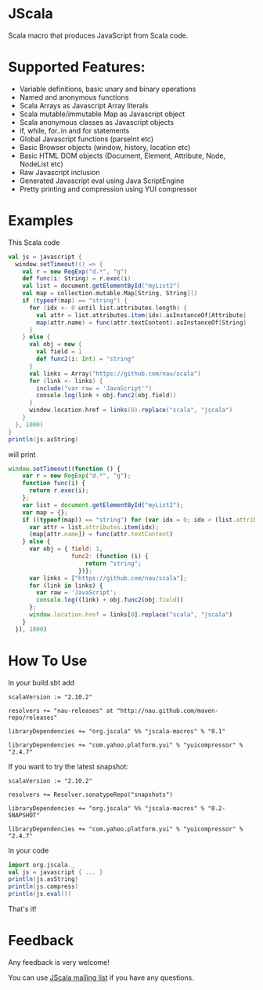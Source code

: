 JScala
======

Scala macro that produces JavaScript from Scala code.


Supported Features:
===================
* Variable definitions, basic unary and binary operations
* Named and anonymous functions
* Scala Arrays as Javascript Array literals
* Scala mutable/immutable Map as Javascript object
* Scala anonymous classes as Javascript objects
* if, while, for..in and for statements
* Global Javascript functions (parseInt etc)
* Basic Browser objects (window, history, location etc)
* Basic HTML DOM objects (Document, Element, Attribute, Node, NodeList etc)
* Raw Javascript inclusion
* Generated Javascript eval using Java ScriptEngine
* Pretty printing and compression using YUI compressor

Examples
========

This Scala code

```scala
val js = javascript {
  window.setTimeout(() => {
    val r = new RegExp("d.*", "g")
    def func(i: String) = r.exec(i)
    val list = document.getElementById("myList2")
    val map = collection.mutable.Map[String, String]()
    if (typeof(map) == "string") {
      for (idx <- 0 until list.attributes.length) {
        val attr = list.attributes.item(idx).asInstanceOf[Attribute]
        map(attr.name) = func(attr.textContent).asInstanceOf[String]
      }
    } else {
      val obj = new {
        val field = 1
        def func2(i: Int) = "string"
      }
      val links = Array("https://github.com/nau/scala")
      for (link <- links) {
        include("var raw = 'JavaScript'")
        console.log(link + obj.func2(obj.field))
      }
      window.location.href = links(0).replace("scala", "jscala")
    }
  }, 1000)
}
println(js.asString)
```

will print

```javascript
window.setTimeout((function () {
    var r = new RegExp("d.*", "g");
    function func(i) {
      return r.exec(i);
    };
    var list = document.getElementById("myList2");
    var map = {};
    if ((typeof(map)) == "string") for (var idx = 0; idx < (list.attributes.length); idx++) {
      var attr = list.attributes.item(idx);
      (map[attr.name]) = func(attr.textContent)
    } else {
      var obj = { field: 1,
                  func2: (function (i) {
                      return "string";
                    })};
      var links = ["https://github.com/nau/scala"];
      for (link in links) {
        var raw = 'JavaScript';
        console.log((link) + obj.func2(obj.field))
      };
      window.location.href = links[0].replace("scala", "jscala")
    }
  }), 1000)
```
      
How To Use
==========

In your build.sbt add

    scalaVersion := "2.10.2"

    resolvers += "nau-releases" at "http://nau.github.com/maven-repo/releases"

    libraryDependencies += "org.jscala" %% "jscala-macros" % "0.1"

    libraryDependencies += "com.yahoo.platform.yui" % "yuicompressor" % "2.4.7"
    
If you want to try the latest snapshot:

    scalaVersion := "2.10.2"

    resolvers += Resolver.sonatypeRepo("snapshots")

    libraryDependencies += "org.jscala" %% "jscala-macros" % "0.2-SNAPSHOT"

    libraryDependencies += "com.yahoo.platform.yui" % "yuicompressor" % "2.4.7"

In your code

```scala
import org.jscala._
val js = javascript { ... }
println(js.asString)
println(js.compress)
println(js.eval())
```
    
That's it!

Feedback
========

Any feedback is very welcome!

You can use [JScala mailing list](https://groups.google.com/forum/#!forum/jscala-user) if you have any questions.
